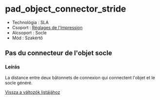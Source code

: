 # pad\_object\_connector\_stride

* Technológia : SLA
* Csoport : [Réglages de l'Impression](../sla_printer/sla_parameters.md)
* Alcsoport : Socle
* Mód : Szakértő

## Pas du connecteur de l'objet socle

### Leírás

La distance entre deux bâtonnets de connexion qui connectent l'objet et le socle généré.

[Vissza a változók listájához](variable_list.md)

